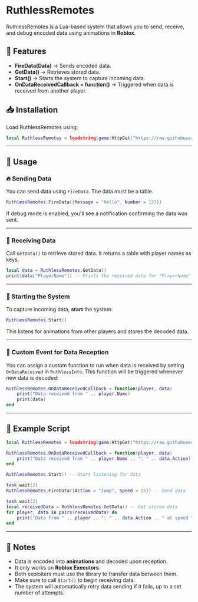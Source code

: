 
# RuthlessRemotes  

RuthlessRemotes is a Lua-based system that allows you to send, receive, and debug encoded data using animations in **Roblox**.  

## 📜 Features  
- **FireData(Data)** → Sends encoded data.  
- **GetData()** → Retrieves stored data.
- **Start()** → Starts the system to capture incoming data.  
- **OnDataReceivedCallback = function()** → Triggered when data is received from another player.  

## 📥 Installation  
Load RuthlessRemotes using:  
```lua
local RuthlessRemotes = loadstring(game:HttpGet("https://raw.githubusercontent.com/ScripterTSBG/custom-libraries/refs/heads/main/RuthlessRemotes.lua"))()
```

---

## 🚀 Usage  

### 🔥 Sending Data  
You can send data using `FireData`. The data must be a table.  
```lua
RuthlessRemotes.FireData({Message = "Hello", Number = 123})
```
If debug mode is enabled, you'll see a notification confirming the data was sent.  

---

### 📡 Receiving Data  
Call `GetData()` to retrieve stored data. It returns a table with player names as keys.  
```lua
local data = RuthlessRemotes.GetData()
print(data["PlayerName"]) -- Prints the received data for "PlayerName"
```

---

### 🚦 Starting the System  
To capture incoming data, **start** the system:  
```lua
RuthlessRemotes.Start()
```
This listens for animations from other players and stores the decoded data.

---

### 📢 Custom Event for Data Reception  
You can assign a custom function to run when data is received by setting `OnDataReceived` in `RuthlessInfo`. This function will be triggered whenever new data is decoded:  
```lua
RuthlessRemotes.OnDataReceivedCallback = function(player, data)
    print("Data received from " .. player.Name)
    print(data)
end
```

---

## 📝 Example Script  
```lua
local RuthlessRemotes = loadstring(game:HttpGet("https://raw.githubusercontent.com/ScripterTSBG/custom-libraries/refs/heads/main/RuthlessRemotes.lua"))()

RuthlessRemotes.OnDataReceivedCallback = function(player, data)
    print("Data received from " .. player.Name .. ": " .. data.Action)
end

RuthlessRemotes.Start() -- Start listening for data

task.wait(2) 
RuthlessRemotes.FireData({Action = "Jump", Speed = 25}) -- Send data

task.wait(2)
local receivedData = RuthlessRemotes.GetData() -- Get stored data
for player, data in pairs(receivedData) do
    print("Data from " .. player .. ": " .. data.Action .. " at speed " .. data.Speed)
end
```

---

## 📌 Notes  
- Data is encoded into **animations** and decoded upon reception.  
- It only works on **Roblox Executors**.
- Both exploiters must use the library to transfer data between them. 
- Make sure to call `Start()` to begin receiving data.
- The system will automatically retry data sending if it fails, up to a set number of attempts.  

